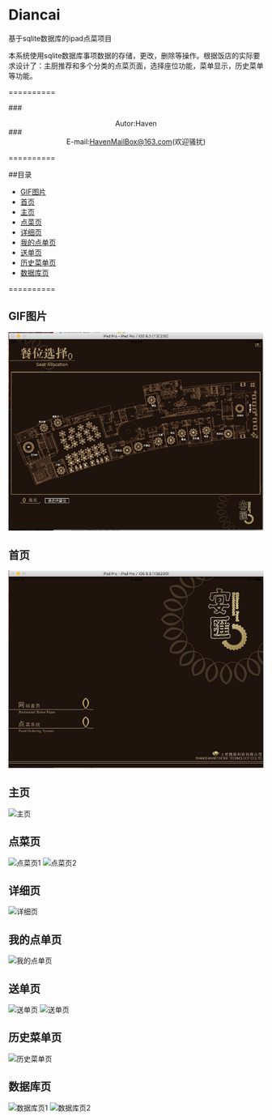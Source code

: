 # Diancai
基于sqlite数据库的ipad点菜项目

本系统使用sqlite数据库事项数据的存储，更改，删除等操作。根据饭店的实际要求设计了：主厨推荐和多个分类的点菜页面，选择座位功能，菜单显示，历史菜单等功能。

==========

###<div align = center>Autor:Haven</div>
###<div align = center>E-mail:HavenMailBox@163.com(欢迎骚扰)</div>

==========

##目录

* [GIF图片](#GIF图片)
* [首页](#首页)
* [主页](#主页)
* [点菜页](#点菜页)
* [详细页](#详细页)
* [我的点单页](#我的点单页)
* [送单页](#送单页)
* [历史菜单页](#历史菜单页)
* [数据库页](#数据库页)

==========

GIF图片
----------

![GIF图片](DC_Image/DC_canwei.png)

首页
----------

![首页](DC_Image/DC_souuye.png)

主页
----------

![主页](DC_zhuye.png)

点菜页
----------

![点菜页1](DC_diancaiye1.png)
![点菜页2](DC_diancaiye2.png)

详细页
----------

![详细页](DC_xiangxi.png)

我的点单页
----------

![我的点单页](DC_wodediandan.png)

送单页
----------

![送单页](DC_songdan.png)
![送单页](DC_sdSuccess)

历史菜单页
----------

![历史菜单页](DC_lishicaidan.png)

数据库页
----------

![数据库页1](DC_sqlite1.png)
![数据库页2](DC_sqlite2.png)










